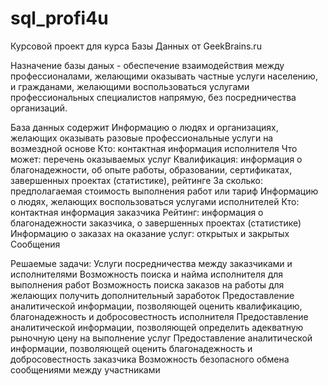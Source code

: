# sql_profi4u
Курсовой проект для курса Базы Данных от GeekBrains.ru

Назначение базы даных - обеспечение взаимодействия между профессионалами, желающими оказывать частные услуги населению, и гражданами, желающими воспользоваться услугами профессиональных специалистов напрямую, без посредничества организаций.

База данных содержит
Информацию о людях и организациях, желающих оказывать разовые профессиональные услуги на возмездной основе
Кто: контактная информация исполнителя
Что может: перечень оказываемых услуг
Квалификация: информация о благонадежности, об опыте работы, образовании, сертификатах, завершенных проектах (статистике), рейтинге
За сколько: предполагаемая стоимость выполнения работ или тариф
Информацию о людях, желающих воспользоваться услугами исполнителей
Кто: контактная информация заказчика
Рейтинг: информация о благонадежности заказчика, о завершенных проектах (статистике)
Информацию о заказах на оказание услуг: открытых и закрытых
Сообщения

Решаемые задачи:
Услуги посредничества между заказчиками и исполнителями
Возможность поиска и найма исполнителя для выполнения работ
Возможность поиска заказов на работы для желающих получить дополнительный заработок
Предоставление аналитической информации, позволяющей оценить квалификацию, благонадежность и добросовестность исполнителя
Предоставление аналитической информации, позволяющей определить адекватную рыночную цену на выполнение услуг
Предоставление аналитической информации, позволяющей оценить благонадежность и добросовестность заказчика
Возможность безопасного обмена сообщениями между участниками
